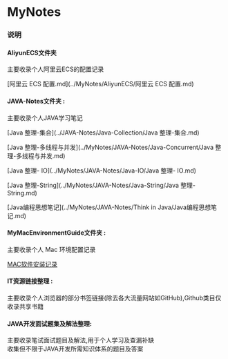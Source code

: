 # MyNotes
### 说明
#### AliyunECS文件夹
主要收录个人阿里云ECS的配置记录

[阿里云 ECS 配置.md](../MyNotes/AliyunECS/阿里云 ECS 配置.md)

#### JAVA-Notes文件夹 :
主要收录个人JAVA学习笔记

[Java 整理-集合](../JAVA-Notes/Java-Collection/Java 整理-集合.md)

[Java 整理-多线程与并发](../MyNotes/JAVA-Notes/Java-Concurrent/Java 整理-多线程与并发.md)

[Java 整理- IO](../MyNotes/JAVA-Notes/Java-IO/Java 整理- IO.md)

[Java 整理-String](../MyNotes/JAVA-Notes/Java-String/Java 整理-String.md)

[Java编程思想笔记](../MyNotes/JAVA-Notes/Think in Java/Java编程思想笔记.md)

#### MyMacEnvironmentGuide文件夹 : 
主要收录个人 Mac 环境配置记录

[MAC软件安装记录](../MyNotes/MyMacEnvironmentGuide/MAC软件安装记录.md)

#### IT资源链接整理 : 
主要收录个人浏览器的部分书签链接(除去各大流量网站如GitHub),Github类目仅收录共享书籍

#### JAVA开发面试题集及解法整理:
主要收录笔试面试题目及解法,用于个人学习及查漏补缺</br>
收集但不限于JAVA开发所需知识体系的题目及答案


